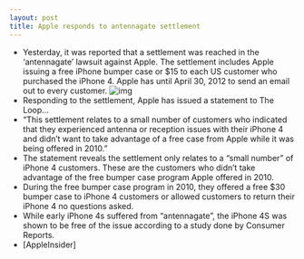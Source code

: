```yaml
---
layout: post
title: Apple responds to antennagate settlement
---
```

* Yesterday, it was reported that a settlement was reached in the ‘antennagate’ lawsuit against Apple. The settlement includes Apple issuing a free iPhone bumper case or $15 to each US customer who purchased the iPhone 4. Apple has until April 30, 2012 to send an email out to every customer.
![img](http://media.idownloadblog.com/wp-content/uploads/2012/02/free_iphone_4_bumper_available_soon_2.jpeg)
* Responding to the settlement, Apple has issued a statement to The Loop…
* “This settlement relates to a small number of customers who indicated that they experienced antenna or reception issues with their iPhone 4 and didn’t want to take advantage of a free case from Apple while it was being offered in 2010.”
* The statement reveals the settlement only relates to a “small number” of iPhone 4 customers. These are the customers who didn’t take advantage of the free bumper case program Apple offered in 2010.
* During the free bumper case program in 2010, they offered a free $30 bumper case to iPhone 4 customers or allowed customers to return their iPhone 4 no questions asked.
* While early iPhone 4s suffered from “antennagate”, the iPhone 4S was shown to be free of the issue according to a study done by Consumer Reports.
* [AppleInsider]

